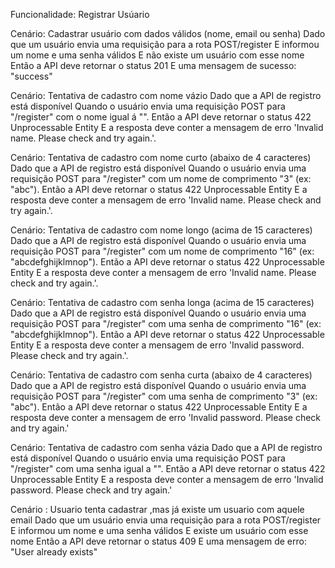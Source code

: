 Funcionalidade: Registrar Usúario

Cenário: Cadastrar usuário com dados válidos (nome, email ou senha)
  Dado que um usuário envia uma requisição para a rota POST/register
  E informou um nome e uma senha válidos
  E não existe um usuário com esse nome
  Então a API deve retornar o status 201
  E uma mensagem de sucesso: "success"

Cenário: Tentativa de cadastro com  nome vázio
  Dado que a API de registro está disponível
  Quando o usuário envia uma requisição POST para "/register" com o nome igual á "".
  Então a API deve retornar o status 422 Unprocessable Entity
  E a resposta deve conter a mensagem de erro 'Invalid name. Please check and try again.'.

Cenário: Tentativa de cadastro com nome curto (abaixo de 4 caracteres)
  Dado que a API de registro está disponível
  Quando o usuário envia uma requisição POST para "/register" com um nome de comprimento "3" (ex: "abc").
  Então a API deve retornar o status 422 Unprocessable Entity
  E a resposta deve conter a mensagem de erro 'Invalid name. Please check and try again.'.

Cenário: Tentativa de cadastro com nome longo (acima de 15 caracteres)
  Dado que a API de registro está disponível
  Quando o usuário envia uma requisição POST para "/register" com um nome de comprimento "16" (ex: "abcdefghijklmnop").
  Então a API deve retornar o status 422 Unprocessable Entity
  E a resposta deve conter a mensagem de erro 'Invalid name. Please check and try again.'.


Cenário: Tentativa de cadastro com senha longa (acima de 15 caracteres)
  Dado que a API de registro está disponível
  Quando o usuário envia uma requisição POST para "/register" com uma senha de comprimento "16" (ex: "abcdefghijklmnop").
  Então a API deve retornar o status 422 Unprocessable Entity
  E a resposta deve conter a mensagem de erro 'Invalid password. Please check and try again.'.

Cenário: Tentativa de cadastro com senha curta (abaixo de 4 caracteres)
  Dado que a API de registro está disponível
  Quando o usuário envia uma requisição POST para "/register" com uma senha de comprimento "3" (ex: "abc").
  Então a API deve retornar o status 422 Unprocessable Entity
  E a resposta deve conter a mensagem de erro 'Invalid password. Please check and try again.'

Cenário: Tentativa de cadastro com senha vázia
  Dado que a API de registro está disponível
  Quando o usuário envia uma requisição POST para "/register" com uma senha igual a "".
  Então a API deve retornar o status 422 Unprocessable Entity
  E a resposta deve conter a mensagem de erro 'Invalid password. Please check and try again.'

Cenário : Usuario tenta cadastrar ,mas já existe um usuario com aquele email
  Dado que um usuário envia uma requisição para a rota POST/register
  E informou um nome e uma senha válidos
  E existe um usuário com esse nome
  Então a API deve retornar o status 409
  E uma mensagem de erro: "User already exists"
